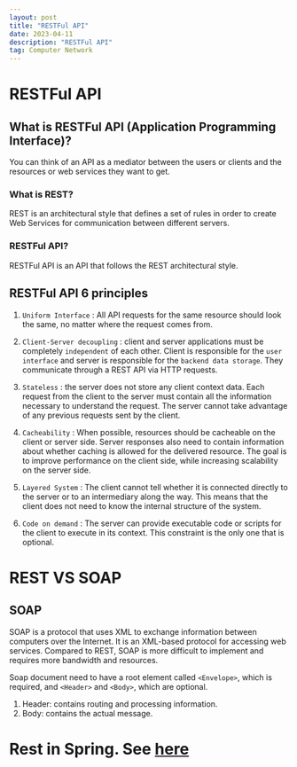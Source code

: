 ```yaml
---
layout: post
title: "RESTFul API"
date: 2023-04-11
description: "RESTFul API"
tag: Computer Network
---
```


# RESTFul API

## What is RESTFul API (Application Programming Interface)?

You can think of an API as a mediator between the users or clients and the resources or web services they want to get.

### What is REST?

REST is an architectural style that defines a set of rules in order to create Web Services for communication between different servers.

### RESTFul API?

RESTFul API is an API that follows the REST architectural style.

## RESTFul API 6 principles

1. `Uniform Interface` : All API requests for the same resource should look the same, no matter where the request comes from.

2. `Client-Server decoupling` : client and server applications must be completely `independent` of each other. Client is responsible for the `user interface` and server is responsible for the `backend data storage`. They communicate through a REST API via HTTP requests.

3. `Stateless` : the server does not store any client context data. Each request from the client to the server must contain all the information necessary to understand the request. The server cannot take advantage of any previous requests sent by the client.

4. `Cacheability` : When possible, resources should be cacheable on the client or server side. Server responses also need to contain information about whether caching is allowed for the delivered resource. The goal is to improve performance on the client side, while increasing scalability on the server side.

5. `Layered System` : The client cannot tell whether it is connected directly to the server or to an intermediary along the way. This means that the client does not need to know the internal structure of the system.

6. `Code on demand` : The server can provide executable code or scripts for the client to execute in its context. This constraint is the only one that is optional.

# REST VS SOAP

## SOAP

SOAP is a protocol that uses XML to exchange information between computers over the Internet. It is an XML-based protocol for accessing web services. Compared to REST, SOAP is more difficult to implement and requires more bandwidth and resources.

Soap document need to have a root element called `<Envelope>`, which is required, and `<Header>` and `<Body>`, which are optional.

1. Header: contains routing and processing information.
2. Body: contains the actual message.

# Rest in Spring. See [here](https://chriszzhong.github.io/2023/04/REST-in-Spring/)
